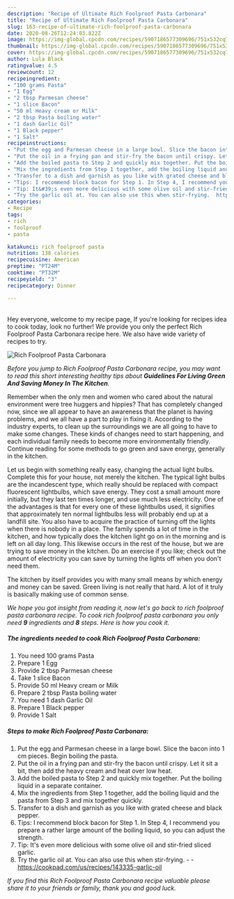 ```yaml
---
description: "Recipe of Ultimate Rich Foolproof Pasta Carbonara"
title: "Recipe of Ultimate Rich Foolproof Pasta Carbonara"
slug: 163-recipe-of-ultimate-rich-foolproof-pasta-carbonara
date: 2020-08-26T12:24:03.822Z
image: https://img-global.cpcdn.com/recipes/5907186577309696/751x532cq70/rich-foolproof-pasta-carbonara-recipe-main-photo.jpg
thumbnail: https://img-global.cpcdn.com/recipes/5907186577309696/751x532cq70/rich-foolproof-pasta-carbonara-recipe-main-photo.jpg
cover: https://img-global.cpcdn.com/recipes/5907186577309696/751x532cq70/rich-foolproof-pasta-carbonara-recipe-main-photo.jpg
author: Lula Black
ratingvalue: 4.5
reviewcount: 12
recipeingredient:
- "100 grams Pasta"
- "1 Egg"
- "2 tbsp Parmesan cheese"
- "1 slice Bacon"
- "50 ml Heavy cream or Milk"
- "2 tbsp Pasta boiling water"
- "1 dash Garlic Oil"
- "1 Black pepper"
- "1 Salt"
recipeinstructions:
- "Put the egg and Parmesan cheese in a large bowl. Slice the bacon into 1 cm pieces. Begin boiling the pasta."
- "Put the oil in a frying pan and stir-fry the bacon until crispy. Let it sit a bit, then add the heavy cream and heat over low heat."
- "Add the boiled pasta to Step 2 and quickly mix together. Put the boiling liquid in a separate container."
- "Mix the ingredients from Step 1 together, add the boiling liquid and the pasta from Step 3 and mix together quickly."
- "Transfer to a dish and garnish as you like with grated cheese and black pepper."
- "Tips: I recommend block bacon for Step 1. In Step 4, I recommend you prepare a rather large amount of the boiling liquid, so you can adjust the strength."
- "Tip: It&#39;s even more delicious with some olive oil and stir-fried sliced garlic."
- "Try the garlic oil at. You can also use this when stir-frying.  https://cookpad.com/us/recipes/143335-garlic-oil"
categories:
- Recipe
tags:
- rich
- foolproof
- pasta

katakunci: rich foolproof pasta 
nutrition: 138 calories
recipecuisine: American
preptime: "PT24M"
cooktime: "PT32M"
recipeyield: "3"
recipecategory: Dinner

---
```

<br>
Hey everyone, welcome to my recipe page, If you're looking for recipes idea to cook today, look no further! We provide you only the perfect Rich Foolproof Pasta Carbonara recipe here. We also have wide variety of recipes to try.
<br>


![Rich Foolproof Pasta Carbonara](https://img-global.cpcdn.com/recipes/5907186577309696/751x532cq70/rich-foolproof-pasta-carbonara-recipe-main-photo.jpg)

<i>Before you jump to Rich Foolproof Pasta Carbonara recipe, you may want to read this short interesting healthy tips about 
<strong>Guidelines For Living Green And Saving Money In The Kitchen</strong>.</i>
</br>

Remember when the only men and women who cared about the natural environment were tree huggers and hippies? That has completely changed now, since we all appear to have an awareness that the planet is having problems, and we all have a part to play in fixing it. According to the industry experts, to clean up the surroundings we are all going to have to make some changes. These kinds of changes need to start happening, and each individual family needs to become more environmentally friendly. Continue reading for some methods to go green and save energy, generally in the kitchen.

Let us begin with something really easy, changing the actual light bulbs. Complete this for your house, not merely the kitchen. The typical light bulbs are the incandescent type, which really should be replaced with compact fluorescent lightbulbs, which save energy. They cost a small amount more initially, but they last ten times longer, and use much less electricity. One of the advantages is that for every one of these lightbulbs used, it signifies that approximately ten normal lightbulbs less will probably end up at a landfill site. You also have to acquire the practice of turning off the lights when there is nobody in a place. The family spends a lot of time in the kitchen, and how typically does the kitchen light go on in the morning and is left on all day long. This likewise occurs in the rest of the house, but we are trying to save money in the kitchen. Do an exercise if you like; check out the amount of electricity you can save by turning the lights off when you don't need them.

The kitchen by itself provides you with many small means by which energy and money can be saved. Green living is not really that hard. A lot of it truly is basically making use of common sense.


<i>We hope you got insight from reading it, now let's go back to rich foolproof pasta carbonara recipe. To cook rich foolproof pasta carbonara you only need <strong>9</strong> ingredients and <strong>8</strong> steps. Here is how you cook it.
</i>

##### The ingredients needed to cook Rich Foolproof Pasta Carbonara:

1. You need 100 grams Pasta
1. Prepare 1 Egg
1. Provide 2 tbsp Parmesan cheese
1. Take 1 slice Bacon
1. Provide 50 ml Heavy cream or Milk
1. Prepare 2 tbsp Pasta boiling water
1. You need 1 dash Garlic Oil
1. Prepare 1 Black pepper
1. Provide 1 Salt


##### Steps to make Rich Foolproof Pasta Carbonara:

1. Put the egg and Parmesan cheese in a large bowl. Slice the bacon into 1 cm pieces. Begin boiling the pasta.
1. Put the oil in a frying pan and stir-fry the bacon until crispy. Let it sit a bit, then add the heavy cream and heat over low heat.
1. Add the boiled pasta to Step 2 and quickly mix together. Put the boiling liquid in a separate container.
1. Mix the ingredients from Step 1 together, add the boiling liquid and the pasta from Step 3 and mix together quickly.
1. Transfer to a dish and garnish as you like with grated cheese and black pepper.
1. Tips: I recommend block bacon for Step 1. In Step 4, I recommend you prepare a rather large amount of the boiling liquid, so you can adjust the strength.
1. Tip: It&#39;s even more delicious with some olive oil and stir-fried sliced garlic.
1. Try the garlic oil at. You can also use this when stir-frying. -  - https://cookpad.com/us/recipes/143335-garlic-oil


<i>If you find this Rich Foolproof Pasta Carbonara recipe valuable please share it to your friends or family, thank you and good luck.</i>
